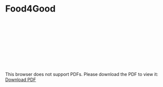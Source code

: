 # Food4Good


<object data="https://github.com/ashfaq92/FoodforGood/blob/master/Food4Good_16062019(1).pdf" type="application/pdf" width="700px" height="700px">
    <embed src="https://github.com/ashfaq92/FoodforGood/blob/master/Food4Good_16062019(1).pdf">
        <p>
            This browser does not support PDFs. Please download the PDF to view it: <a href="https://github.com/ashfaq92/FoodforGood/blob/master/Food4Good_16062019(1).pdf">Download PDF</a>
        </p>
    </embed>
</object>
